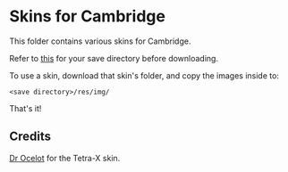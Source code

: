 # Skins for Cambridge

This folder contains various skins for Cambridge.

Refer to [this](../README.md) for your save directory before downloading.

To use a skin, download that skin's folder, and copy the images inside to:

    <save directory>/res/img/
    
That's it!

## Credits

[Dr Ocelot](https://github.com/Dr-Ocelot) for the Tetra-X skin.
